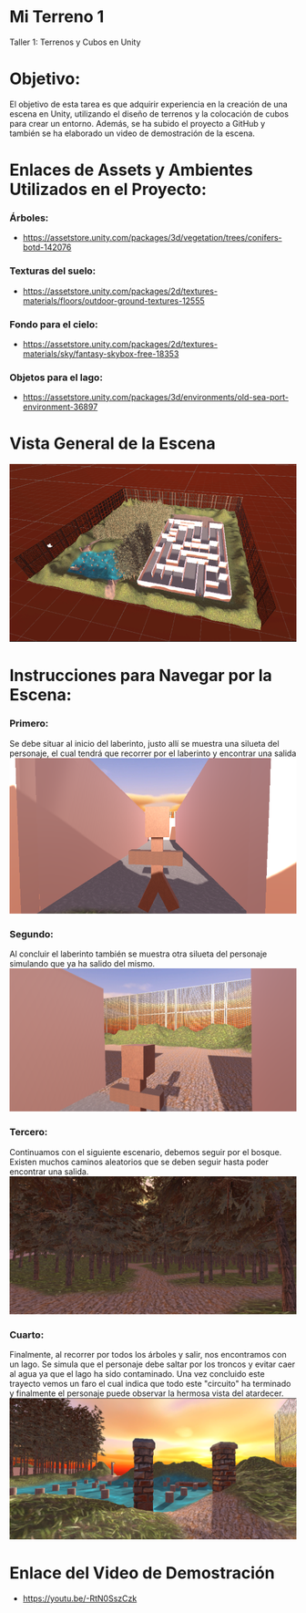 # Mi Terreno 1
Taller 1: Terrenos y Cubos en Unity

# Objetivo: 
El objetivo de esta tarea es que adquirir experiencia en la creación de una escena en Unity, utilizando el diseño de terrenos y la colocación de cubos para crear un entorno. Además, se ha subido el proyecto a GitHub y también se ha elaborado un video de demostración de la escena.

# Enlaces de Assets y Ambientes Utilizados en el Proyecto:
### Árboles:
- https://assetstore.unity.com/packages/3d/vegetation/trees/conifers-botd-142076
### Texturas del suelo:
- https://assetstore.unity.com/packages/2d/textures-materials/floors/outdoor-ground-textures-12555
### Fondo para el cielo:
- https://assetstore.unity.com/packages/2d/textures-materials/sky/fantasy-skybox-free-18353
### Objetos para el lago:
- https://assetstore.unity.com/packages/3d/environments/old-sea-port-environment-36897

# Vista General de la Escena
![Imagen](https://github.com/DeividN21/Mi_Terreno_1/blob/main/Imagen.png?raw=true)

# Instrucciones para Navegar por la Escena:
### Primero:
Se debe situar al inicio del laberinto, justo allí se muestra una silueta del personaje, el cual tendrá que recorrer por el laberinto y encontrar una salida
![Imagen](https://github.com/DeividN21/Mi_Terreno_1/blob/main/Imagen2.png?raw=true)
### Segundo:
Al concluir el laberinto también se muestra otra silueta del personaje simulando que ya ha salido del mismo.
![Imagen](https://github.com/DeividN21/Mi_Terreno_1/blob/main/Imagen3.png?raw=true)
### Tercero:
Continuamos con el siguiente escenario, debemos seguir por el bosque. Existen muchos caminos aleatorios que se deben seguir hasta poder encontrar una salida.
![Imagen](https://github.com/DeividN21/Mi_Terreno_1/blob/main/Imagen4.png?raw=true)
### Cuarto:
Finalmente, al recorrer por todos los árboles y salir, nos encontramos con un lago. Se simula que el personaje debe saltar por los troncos y evitar caer al agua ya que el lago ha sido contaminado. Una vez concluido este trayecto vemos un faro el cual indica que todo este "circuito" ha terminado y finalmente el personaje puede observar la hermosa vista del atardecer.
![Imagen](https://github.com/DeividN21/Mi_Terreno_1/blob/main/Imagen5.png?raw=true)

# Enlace del Video de Demostración
- https://youtu.be/-RtN0SszCzk
